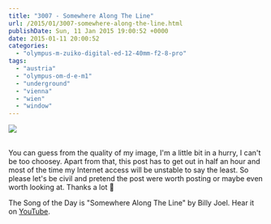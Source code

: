 ```yaml
---
title: "3007 - Somewhere Along The Line"
url: /2015/01/3007-somewhere-along-the-line.html
publishDate: Sun, 11 Jan 2015 19:00:52 +0000
date: 2015-01-11 20:00:52
categories: 
  - "olympus-m-zuiko-digital-ed-12-40mm-f2-8-pro"
tags: 
  - "austria"
  - "olympus-om-d-e-m1"
  - "underground"
  - "vienna"
  - "wien"
  - "window"
---
```

<div class="container">
<div class="center"><a target="_blank" href="https://d25zfm9zpd7gm5.cloudfront.net/1200x1200/2015/20150106_152159_lr.jpg"><img src="https://d25zfm9zpd7gm5.cloudfront.net/0600x0600/2015/20150106_152159_lr.jpg" /></a></div>
</div>
<br />

You can guess from the quality of my image, I'm a little bit in a hurry, I can't be too choosey. Apart from that, this post has to get out in half an hour and most of the time my Internet access will be unstable to say the least. So please let's be civil and pretend the post were worth posting or maybe even worth looking at. Thanks a lot 🙂

The Song of the Day is "Somewhere Along The Line" by Billy Joel. Hear it on <a href="https://www.youtube.com/watch?v=O0HqbScHZH0" target="_blank">YouTube</a>.

